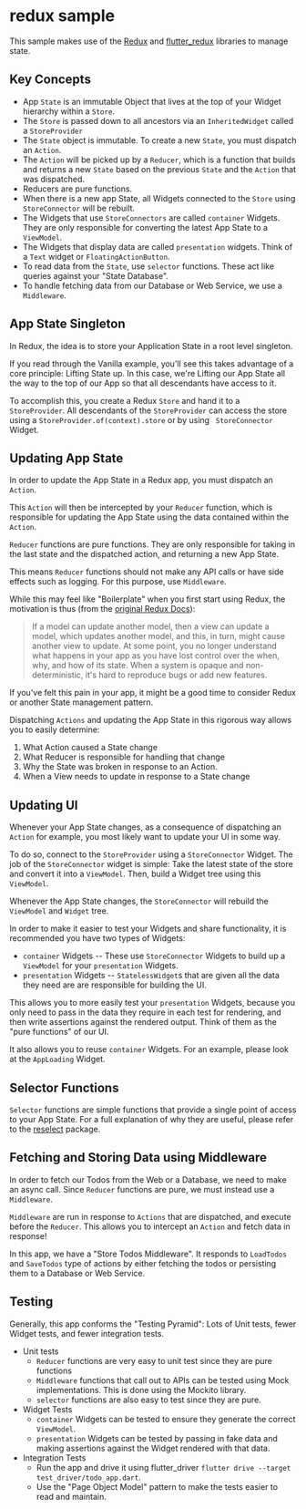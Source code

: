 # redux sample

This sample makes use of the [Redux](https://pub.dartlang.org/packages/redux) and [flutter_redux](https://pub.dartlang.org/packages/flutter_redux) libraries to manage state.

## Key Concepts

  * App `State` is an immutable Object that lives at the top of your Widget hierarchy within a `Store`.
  * The `Store` is passed down to all ancestors via an `InheritedWidget` called a `StoreProvider`
  * The `State` object is immutable. To create a new `State`, you must dispatch an `Action`.
  * The `Action` will be picked up by a `Reducer`, which is a function that builds and returns a new `State` based on the previous `State` and the `Action` that was dispatched.
  * Reducers are pure functions.
  * When there is a new app State, all Widgets connected to the `Store` using `StoreConnector` will be rebuilt.
  * The Widgets that use `StoreConnectors` are called `container` Widgets. They are only responsible for converting the latest App State to a `ViewModel`.
  * The Widgets that display data are called `presentation` widgets. Think of a `Text` widget or `FloatingActionButton`.
  * To read data from the `State`, use `selector` functions. These act like queries against your "State Database".
  * To handle fetching data from our Database or Web Service, we use a `Middleware`.
  
## App State Singleton

In Redux, the idea is to store your Application State in a root level singleton.

If you read through the Vanilla example, you'll see this takes advantage of a core principle: Lifting State up. In this case, we're Lifting our App State all the way to the top of our App so that all descendants have access to it.

To accomplish this, you create a Redux `Store` and hand it to a `StoreProvider`. All descendants of the `StoreProvider` can access the store using a `StoreProvider.of(context).store` or by using ` StoreConnector` Widget.

## Updating App State

In order to update the App State in a Redux app, you must dispatch an `Action`.

This `Action` will then be intercepted by your `Reducer` function, which is responsible for updating the App State using the data contained within the `Action`.

`Reducer` functions are pure functions. They are only responsible for taking in the last state and the dispatched action, and returning a new App State.

This means `Reducer` functions should not make any API calls or have side effects such as logging. For this purpose, use `Middleware`. 

While this may feel like "Boilerplate" when you first start using Redux, the motivation is thus (from the [original Redux Docs](http://redux.js.org/)):

  > If a model can update another model, then a view can update a model, which updates another model, and this, in turn, might cause another view to update. At some point, you no longer understand what happens in your app as you have lost control over the when, why, and how of its state. When a system is opaque and non-deterministic, it's hard to reproduce bugs or add new features.  

If you've felt this pain in your app, it might be a good time to consider Redux or another State management pattern.

Dispatching `Actions` and updating the App State in this rigorous way allows you to easily determine: 

  1. What Action caused a State change
  2. What Reducer is responsible for handling that change
  3. Why the State was broken in response to an Action.
  4. When a View needs to update in response to a State change
  
## Updating UI

Whenever your App State changes, as a consequence of dispatching an `Action` for example, you most likely want to update your UI in some way.

To do so, connect to the `StoreProvider` using a `StoreConnector` Widget. The job of the `StoreConnector` widget is simple: Take the latest state of the store and convert it into a `ViewModel`. Then, build a Widget tree using this `ViewModel`.

Whenever the App State changes, the `StoreConnector` will rebuild the `ViewModel` and `Widget` tree.

In order to make it easier to test your Widgets and share functionality, it is recommended you have two types of Widgets:

  * `container` Widgets -- These use `StoreConnector` Widgets to build up a `ViewModel` for your `presentation` Widgets.
  * `presentation` Widgets -- `StatelessWidget`s that are given all the data they need are are responsible for building the UI.
  
This allows you to more easily test your `presentation` Widgets, because you only need to pass in the data they require in each test for rendering, and then write assertions against the rendered output. Think of them as the "pure functions" of our UI.

It also allows you to reuse `container` Widgets. For an example, please look at the `AppLoading` Widget.

## Selector Functions

`Selector` functions are simple functions that provide a single point of access to your App State. For a full explanation of why they are useful, please refer to the [reselect](https://pub.dartlang.org/packages/reselect) package.

## Fetching and Storing Data using Middleware

In order to fetch our Todos from the Web or a Database, we need to make an async call. Since `Reducer` functions are pure, we must instead use a `Middleware`.

`Middleware` are run in response to `Actions` that are dispatched, and execute before the `Reducer`. This allows you to intercept an `Action` and fetch data in response!

In this app, we have a "Store Todos Middleware". It responds to `LoadTodos` and `SaveTodos` type of actions by either fetching the todos or persisting them to a Database or Web Service.   

## Testing

Generally, this app conforms the "Testing Pyramid": Lots of Unit tests, fewer Widget tests, and fewer integration tests.

  * Unit tests
    - `Reducer` functions are very easy to unit test since they are pure functions
    - `Middleware` functions that call out to APIs can be tested using Mock implementations. This is done using the Mockito library.
    - `selector` functions are also easy to test since they are pure.
  * Widget Tests
    - `container` Widgets can be tested to ensure they generate the correct `ViewModel`.
    - `presentation` Widgets can be tested by passing in fake data and making assertions against the Widget rendered with that data.
  * Integration Tests
    - Run the app and drive it using flutter_driver `flutter drive --target test_driver/todo_app.dart`.
    - Use the "Page Object Model" pattern to make the tests easier to read and maintain.
    
